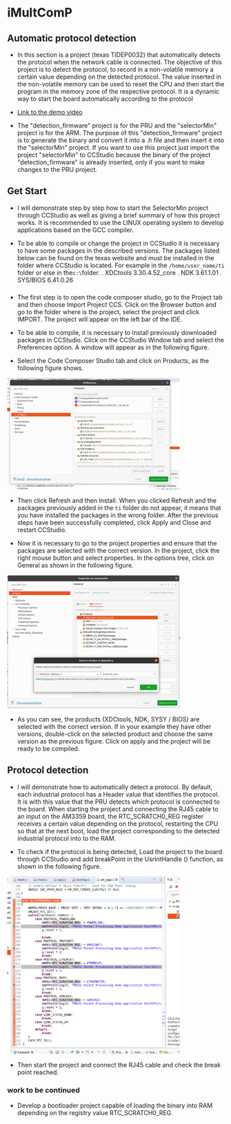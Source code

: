 # iMultComP

## Automatic protocol detection

- In this section is a project (texas TIDEP0032) that automatically detects the protocol when the network cable is connected. The objective of this project is to detect the protocol, to record in a non-volatile memory a certain value depending on the detected protocol. The value inserted in the non-volatile memory can be used to reset the CPU and then start the program in the memory zone of the respective protocol. It is a dynamic way to start the board automatically according to the protocol  

- [Link to the demo video](https://www.youtube.com/watch?v=4IExPr1a1yQ&ab_channel=TexasInstruments)

- The "detection_firmware" project is for the PRU and the "selectorMin" project is for the ARM. The purpose of this "detection_firmware" project is to generate the binary and convert it into a .h file and then insert it into the "selectorMin" project. If you want to use this project just import the project "selectorMin" to CCStudio because the binary of the project "detection_firmware" is already inserted, only if you want to make changes to the PRU project.

## Get Start  

- I will demonstrate step by step how to start the SelectorMin project through CCStudio as well as giving a brief summary of how this project works. It is recommended to use the LINUX operating system to develop applications based on the GCC compiler.

- To be able to compile or change the project in CCStudio it is necessary to have some packages in the described versions. The packages listed below can be found on the texas website and must be installed in the folder where CCStudio is located. For example in the `/home/user_name/ti` folder or else in the`c:\`folder.
    . XDCtools 3.30.4.52_core
    . NDK 3.61.1.01 
    . SYS/BIOS 6.41.0.26

### 

- The first step is to open the code composer studio, go to the Project tab and then choose Import Project CCS. Click on the Browser button and go to the folder where is the project, select the project and click IMPORT. The project will appear on the left bar of the IDE. 

- To be able to compile, it is necessary to install previously downloaded packages in CCStudio. Click on the CCStudio Window tab and select the Preferences option. A window will appear as in the following figure.
- Select the Code Composer Studio tab and click on Products, as the following figure shows.

<img src="../Image/install_porduc_CCS.png" width="400" >

- Then click Refresh and then Install. When you clicked Refresh and the packages previously added in the `ti` folder do not appear, it means that you have installed the packages in the wrong folder. After the previous steps have been successfully completed, click Apply and Close and restart CCStudio.

- Now it is necessary to go to the project properties and ensure that the packages are selected with the correct version. In the project, click the right mouse button and select properties. In the options tree, click on General as shown in the following figure.
<img src="../Image/general_option_project.png" width="400" >

- As you can see, the products (XDCtools, NDK, SYSY / BIOS) are selected with the correct version. If in your example they have other versions, double-click on the selected product and choose the same version as the previous figure. Click on apply and the project will be ready to be compiled. 


## Protocol detection 

- I will demonstrate how to automatically detect a protocol. By default, each industrial protocol has a Header value that identifies the protocol. It is with this value that the PRU detects which protocol is connected to the board. When starting the project and connecting the RJ45 cable to an input on the AM3359 board, the RTC_SCRATCH0_REG register receives a certain value depending on the protocol, restarting the CPU so that at the next boot, load the project corresponding to the detected industrial protocol into to the RAM.

- To check if the protocol is being detected, Load the project to the board through CCStudio and add breakPoint in the UsrIntHandle () function, as shown in the following figure.

<img src="../Image/break_point_1.png" width="400" >  

- Then start the project and connect the RJ45 cable and check the break point reached.

### work to be continued 
- Develop a bootloader project capable of loading the binary into RAM depending on the registry value RTC_SCRATCH0_REG. 


